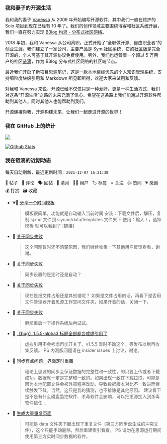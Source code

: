 ### 我和妻子的开源生活

我和我的妻子 [Vanessa](https://github.com/Vanessa219) 从 2009 年开始编写开源软件，其中我们一直在维护的 Solo 项目到现在已经有 10 年了。我们的创作领域主要围绕博客和社区系统开展，我们一直在努力实现 [B3log 构思 - 分布式社区网络](https://ld246.com/article/1546941897596)。

2018 年初，我和 Vanessa 从公司离职，正式开始了“全职做开源、自由职业者”的创业生涯。我们建立了一家公司，主要产品是 Sym 社区系统，它的[社区版](https://github.com/88250/symphony)是完全开源的，个人可基于其开源协议免费使用。另外，我们也运营着一个超过 5 万用户的社区[链滴](https://ld246.com)，作为 B3log 分布式社区网络的社区端节点。

最近我们开启了新项目[思源笔记](https://github.com/siyuan-note/siyuan)，这是一款本地离线优先的个人知识管理系统，支持细粒度块级引用和 Markdown 所见即所得，欢迎大家来试用和反馈。

对我和 Vanessa 来说，开源已经不仅仅只是一种爱好，更是一种生活方式，我们对这条“开源生活”之路的未来充满了信心。希望在这条路上我们能通过开源软件帮助到其他人，同时其他人也能帮助到我们。

开源连接你我，开源构建未来，让我们一起走进开源的世界！

### 我在 GitHub 上的统计

<a title="Hits" target="_blank" href="https://github.com/88250/88250"><img src="https://hits.b3log.org/88250/88250.svg"></a>

[![Github Stats](https://github-readme-stats.vercel.app/api?username=88250&theme=tokyonight&show_icons=true)](https://github.com/88250)

<!--events start -->

### 我在链滴的近期动态

每天自动刷新，最近更新时间：`2021-12-07 16:21:38`

📝 帖子 &nbsp; 💬 评论 &nbsp; 🗣 回帖 &nbsp; 🌙 清月 &nbsp; 👨‍💻 用户 &nbsp; 🏷️ 标签 &nbsp; ⭐️ 关注 &nbsp; 👍 赞同 &nbsp; 💗 感谢 &nbsp; 💰 打赏 &nbsp; 🗃 收藏

* 💗📝 [分享一个时间模板](https://ld246.com/article/1638847233657)

  > 模板很简单，功能就是自动输入当前时间 安装：下载文件后，解压，复制 sj.md 文件到 siyuan/data/templates 文件夹下 使用：输入 / ，选择模板 就可以看到了 [链接]
* 💬 [关于同步失败](https://ld246.com/article/1638840549058/comment/1638849975568#comments)

  > 这个问题暂时还不清楚原因，我们继续收集一下其他用户反馈看看，谢谢。
* 💬 [关于同步失败](https://ld246.com/article/1638840549058/comment/1638848871498#comments)

  > 同步设置的是定时还是自动？
* 💬 [关于同步失败](https://ld246.com/article/1638840549058/comment/1638846639393#comments)

  > 现在是报文件占用还是其他错呢？ 如果是文件占用的话，再看下是否用文件管理器开着思源工作空间文件夹，如果开着的话，关闭一下。
* 💬 [关于同步失败](https://ld246.com/article/1638840549058/comment/1638845875923#comments)

  > 麻烦重启一下操作系统后再试试。
* 💬 [【bug】1.5.5-alpha3 标题全部都变成虚引用了](https://ld246.com/article/1638843259909/comment/1638844049125#comments)

  > 虚拟引用不会考虑再加开关了，v1.5.5 暂时不动这个，等发布以后再收集反馈。 PS 内测版问题请在 insider issues 上讨论，谢谢。
* 💬 [同步有点问题，界面定时重置](https://ld246.com/article/1638840553789/comment/1638843895662#comments)

  > 理论上思源的同步会保证数据的完整性和一致性，即只要上传或者下载成功，数据就一定是完整和一致的。如果出现一致在下载拉取，可能是因为本地配置文件会被外部程序改动，导致数据版本对比不一致进而继续触发下载。当然，这只是我的猜测，也不排除是其他原因。 建议看下是不是有什么磁盘监控软件、杀毒软件会影响，可以把思源加入到杀毒软件信任 ..
* 💬 [生成大量重复页面](https://ld246.com/article/1638810881219/comment/1638843609291#comments)

  > 可能是 data 文件夹下面出现了重复文件（第三方同步盘生成的冲突文件），这个只能手动删除，然后重建索引看看。 PS 请勿在思源运行期间使用第三方实时同步数据的软件。


<!--events end -->
